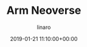 ---
author: linaro
categories:
- events
- workshop
- arm-hpc-2019
comments: false
event: arm-hpc-2019
date: '2019-01-21 11:10:00+00:00'
image:
  featured: true
  path: /assets/images/content/arm-neoverse.jpg
layout: resource-post
title: 'Arm Neoverse'
speakers:
- biography: '""'
  company: Arm
  job-title: 
  name: Dong Wei
youtube_video_url: https://www.youtube.com/watch?v=AqvbtDfKxfA&list=PLKZSArYQptsPLGSEUycUowh9oy8WF_epV&index=4&t=0s
amazon_s3_presentation_url: https://static.linaro.org/event-resources/arm-hpc-2019/slides/ArmNeoverse12.pdf
---